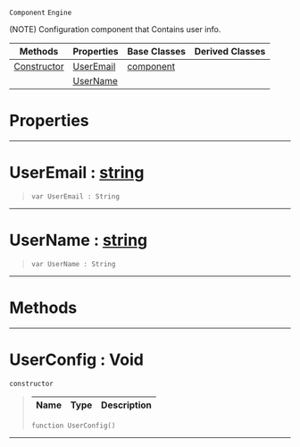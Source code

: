  `Component` `Engine`



(NOTE) Configuration component that Contains user info.

|Methods|Properties|Base Classes|Derived Classes|
|---|---|---|---|
|[ Constructor](https://github.com/zeroengineteam/ZeroDocs/blob/master/code_reference/class_reference/userconfig.markdown#userconfig-void)|[ UserEmail](https://github.com/zeroengineteam/ZeroDocs/blob/master/code_reference/class_reference/userconfig.markdown#useremail-zero-engine-do)|[component](https://github.com/zeroengineteam/ZeroDocs/blob/master/code_reference/class_reference/component.markdown)| |
| |[ UserName](https://github.com/zeroengineteam/ZeroDocs/blob/master/code_reference/class_reference/userconfig.markdown#username-zero-engine-doc)| | |


 #  Properties


---  
 #  UserEmail : [string](https://github.com/zeroengineteam/ZeroDocs/blob/master/code_reference/nada_base_types/string.markdown)

> 
> ``` lang=cpp, name=Nada
> var UserEmail : String


---  
 #  UserName : [string](https://github.com/zeroengineteam/ZeroDocs/blob/master/code_reference/nada_base_types/string.markdown)

> 
> ``` lang=cpp, name=Nada
> var UserName : String


---  
 #  Methods


---  
 #  UserConfig : Void

 `constructor`

> 
> |Name|Type|Description|
> |---|---|---|
> ``` lang=cpp, name=Nada
> function UserConfig()
> ``` 


---  
 

 
